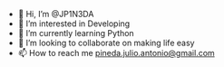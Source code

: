 - 👋 Hi, I’m @JP1N3DA
- 👀 I’m interested in Developing
- 🌱 I’m currently learning Python
- 💞️ I’m looking to collaborate on making life easy
- 📫 How to reach me pineda.julio.antonio@gmail.com

<!---
JP1N3DA/JP1N3DA is a ✨ special ✨ repository because its `README.md` (this file) appears on your GitHub profile.
You can click the Preview link to take a look at your changes.
--->
